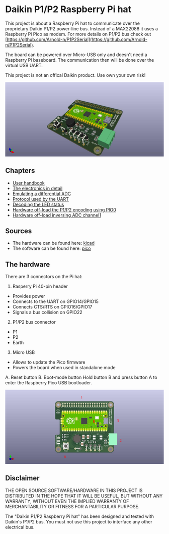 # Daikin P1/P2 Raspberry Pi hat

This project is about a Raspberry Pi hat to communicate over the proprietary
Daikin P1/P2 power-line bus. Instead of a MAX22088 it uses a Raspberry Pi Pico
as modem. For more details on P1/P2 bus check out
[https://github.com/Arnold-n/P1P2Serial](https://github.com/Arnold-n/P1P2Serial).

The board can be powered over Micro-USB only and doesn't need a Raspberry Pi
baseboard. The communication then will be done over the virtual USB UART.

This project is not an offical Daikin product. Use own your own risk!

![](doc/p1p2_pi_hat.jpg)

## Chapters

- [User handbook](doc/handbook.md)
- [The electronics in detail](kicad/doc/circuits.md)
- [Emulating a differential ADC](pico/doc/ADC.md)
- [Protocol used by the UART](pico/doc/uart.md)
- [Decoding the LED status](pico/doc/leds.md)
- [Hardware off-load the P1/P2 encoding using PIO0](pico/doc/Pio0.md)
- [Hardware off-load inversing ADC channel1](pico/doc/Pio1.md)

## Sources

- The hardware can be found here: [kicad](./kicad)
- The software can be found here: [pico](./pico)

## The hardware

There are 3 connectors on the Pi hat:
1. Rasperry Pi 40-pin header
  - Provides power
  - Connects to the UART on GPIO14/GPIO15
  - Connects CTS/RTS on GPIO16/GPIO17
  - Signals a bus collision on GPIO22
2. P1/P2 bus connector
 - P1
 - P2
 - Earth
3. Micro USB
 - Allows to update the Pico firmware
 - Powers the board when used in standalone mode

A. Reset button
B. Boot-mode button
   Hold button B and press button A to enter the
   Raspberry Pico USB bootloader.

![](doc/p1p2_pi_hat_topdown.jpg)


## Disclaimer

THE OPEN SOURCE SOFTWARE/HARDWARE IN THIS PROJECT IS DISTRIBUTED
IN THE HOPE THAT IT WILL BE USEFUL, BUT WITHOUT ANY WARRANTY, WITHOUT
EVEN THE IMPLIED WARRANTY OF MERCHANTABILITY OR FITNESS FOR A
PARTICULAR PURPOSE.

The "Daikin P1/P2 Raspberry Pi hat" has been designed and tested with
Daikin's P1/P2 bus. You must not use this project to interface any
other electrical bus.
